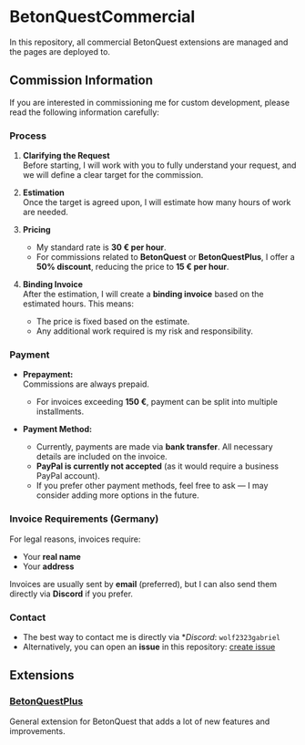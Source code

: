 # BetonQuestCommercial

In this repository, all commercial BetonQuest extensions are managed and the pages are deployed to.

## Commission Information

If you are interested in commissioning me for custom development, please read the following information carefully:

### Process

1. **Clarifying the Request**  
   Before starting, I will work with you to fully understand your request, and we will define a clear target for the commission.

2. **Estimation**  
   Once the target is agreed upon, I will estimate how many hours of work are needed.

3. **Pricing**  
   - My standard rate is **30 € per hour**.  
   - For commissions related to **BetonQuest** or **BetonQuestPlus**, I offer a **50% discount**, reducing the price to **15 € per hour**.

4. **Binding Invoice**  
   After the estimation, I will create a **binding invoice** based on the estimated hours. This means:  
   - The price is fixed based on the estimate.  
   - Any additional work required is my risk and responsibility.

### Payment

- **Prepayment:**  
  Commissions are always prepaid.  
  - For invoices exceeding **150 €**, payment can be split into multiple installments.

- **Payment Method:**  
  - Currently, payments are made via **bank transfer**. All necessary details are included on the invoice.
  - **PayPal is currently not accepted** (as it would require a business PayPal account).
  - If you prefer other payment methods, feel free to ask — I may consider adding more options in the future.

### Invoice Requirements (Germany)

For legal reasons, invoices require:
- Your **real name**
- Your **address**

Invoices are usually sent by **email** (preferred), but I can also send them directly via **Discord** if you prefer.

### Contact

- The best way to contact me is directly via **Discord*: `wolf2323gabriel`
- Alternatively, you can open an **issue** in this repository: [create issue](https://github.com/BetonQuest/BetonQuestCommercial/issues/new)


## Extensions

### [BetonQuestPlus](https://docs.betonquest.com/betonquestplus/)

General extension for BetonQuest that adds a lot of new features and improvements.